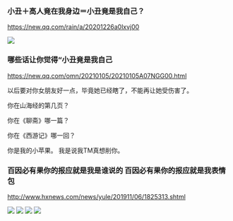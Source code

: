 ### 小丑＋高人竟在我身边＝小丑竟是我自己？
https://new.qq.com/rain/a/20201226a0lxvj00

<img src="https://inews.gtimg.com/newsapp_bt/0/12962980130/">

### 哪些话让你觉得“小丑竟是我自己
https://new.qq.com/omn/20210105/20210105A07NGG00.html

以后要对你女朋友好一点，毕竟她已经瞎了，不能再让她受伤害了。

你在山海经的第几页？

你在《聊斋》哪一篇？

你在《西游记》哪一回？

你是我的小苹果。
我是说我TM真想削你。

### 百因必有果你的报应就是我是谁说的 百因必有果你的报应就是我表情包
http://www.hxnews.com/news/yule/201911/06/1825313.shtml

<img src="http://qimg.hxnews.com/2019/1106/1573010575607.jpg">

<img src="http://qimg.hxnews.com/2019/1106/1573010575694.jpg">

<img src="http://qimg.hxnews.com/2019/1106/1573010575813.jpg">

<img src="http://qimg.hxnews.com/2019/1106/1573010575832.jpg">
